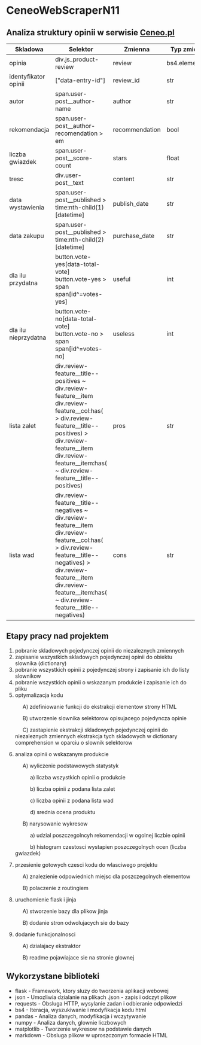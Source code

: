 # CeneoWebScraperN11

## Analiza struktury opinii w serwisie [Ceneo.pl](https://www.ceneo.pl/)

|Skladowa|Selektor|Zmienna|Typ zmiennej|
|--------|--------|-------|------------|
|opinia|div.js_product-review|review|bs4.element.Tag|
|identyfikator opinii|\["data-entry-id"\]|review_id|str|
|autor|span.user-post__author-name|author|str|
|rekomendacja|span.user-post__author-recomendation > em|recommendation|bool|
|liczba gwiazdek|span.user-post__score-count|stars|float|
|tresc|div.user-post__text|content|str|
|data wystawienia|span.user-post__published > time:nth-child(1)\[datetime\]|publish_date|str|
|data zakupu|span.user-post__published > time:nth-child(2)\[datetime\]|purchase_date|str|
|dla ilu przydatna|button.vote-yes\[data-total-vote\]<br>button.vote-yes > span<br>span\[id^=votes-yes\]|useful|int|
|dla ilu nieprzydatna|button.vote-no\[data-total-vote\]<br>button.vote-no > span<br>span\[id^=votes-no\]|useless|int|
|lista zalet|div.review-feature__title--positives ~ div.review-feature__item <br>div.review-feature__col:has( > div.review-feature__title--positives) > div.review-feature__item<br>div.review-feature__item:has( ~ div.review-feature__title--positives)|pros|str|
|lista wad|div.review-feature__title--negatives ~ div.review-feature__item <br>div.review-feature__col:has( > div.review-feature__title--negatives) > div.review-feature__item<br>div.review-feature__item:has( ~ div.review-feature__title--negatives)|cons|str|

## Etapy pracy nad projektem
1) pobranie skladowych pojedynczej opinii do niezaleznych zmiennych<br>
2) zapisanie wszystkich skladowych pojedynczej opinii do obiektu slownika (dictionary)<br>
3) pobranie wszystkich opinii z pojedynczej strony i zapisanie ich do listy slownikow<br>
4) pobranie wszystkich opinii o wskazanym produkcie i zapisanie ich do pliku<br>
5) optymalizacja kodu<br>
    <p style="text-indent:20px;">A) zdefiniowanie funkcji do ekstrakcji elementow strony HTML<br></p>
    <p style="text-indent:20px;">B) utworzenie slownika selektorow opisujacego pojedyncza opinie<br></p>
    <p style="text-indent:20px;">C) zastapienie ekstrakcji skladowych pojedynczej opinii do niezaleznych zmiennych ekstrakcja tych skladowych w dictionary comprehension w oparciu o slownik selektorow<br></p>
6) analiza opinii o wskazanym produkcie<br>
    <p style="text-indent:20px;">A) wyliczenie podstawowych statystyk<br></p>
        <p style="text-indent:40px;">a) liczba wszystkich opinii o produkcie<br></p>
        <p style="text-indent:40px;">b) liczba opinii z podana lista zalet<br></p>
        <p style="text-indent:40px;">c) liczba opinii z podana lista wad<br></p>
        <p style="text-indent:40px;">d) srednia ocena produktu<br></p>
    <p style="text-indent:20px;">B) narysowanie wykresow<br></p>
        <p style="text-indent:40px;">a) udzial poszczegolncyh rekomendacji w ogolnej liczbie opinii<br></p>
        <p style="text-indent:40px;">b) histogram czestosci wystapien poszczegolnych ocen (liczba gwiazdek)<br></p>
7) przesienie gotowych czesci kodu do wlasciwego projektu<br>
    <p style="text-indent:20px;">A) znalezienie odpowiednich miejsc dla poszczegolnych elementow<br></p>
    <p style="text-indent:20px;">B) polaczenie z routingiem<br></p>
8) uruchomienie flask i jinja<br>
    <p style="text-indent:20px;">A) stworzenie bazy dla plikow jinja<br></p>
    <p style="text-indent:20px;">B) dodanie stron odwolujacych sie do bazy<br></p>
9) dodanie funkcjonalnosci<br>
    <p style="text-indent:20px;">A) dzialajacy ekstraktor<br></p>
    <p style="text-indent:20px;">B) readme pojawiajace sie na stronie glownej<br></p>

## Wykorzystane biblioteki

- flask - Framework, ktory sluzy do tworzenia aplikacji webowej<br>
- json - Umozliwia dzialanie na plikach .json - zapis i odczyt plikow<br>
- requests - Obsluga HTTP, wysylanie zadan i odbieranie odpowiedzi<br>
- bs4 - Iteracja, wyszukiwanie i modyfikacja kodu html<br>
- pandas - Analiza danych, modyfikacja i wczytywanie<br>
- numpy - Analiza danych, glownie liczbowych<br>
- matplotlib - Tworzenie wykresow na podstawie danych<br>
- markdown - Obsluga plikow w uproszczonym formacie HTML<br>
